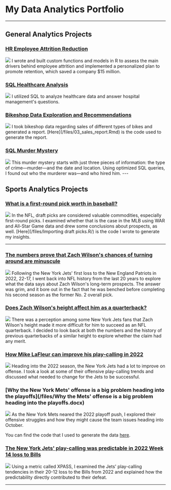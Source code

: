 # My Data Analytics Portfolio

---

## General Analytics Projects

### [HR Employee Attrition Reduction](/files/recommendation_algorithm.R)
<img src="images/employee attrition.png"/>
I wrote and built custom functions and models in R to assess the main drivers behind employee attrition and implemented a personalized plan to promote retention, which saved a company $15 million.

### [SQL Healthcare Analysis](https://www.linkedin.com/pulse/sql-healthcare-analysis-rivka-boord-kvxwe%3FtrackingId=QQIF58k%252FcaRDaG4jL69LvQ%253D%253D/?trackingId=QQIF58k%2FcaRDaG4jL69LvQ%3D%3D)
<img src="images/Healthcare_data.jpg"/>
I utilized SQL to analyze healthcare data and answer hospital management's questions.

### [Bikeshop Data Exploration and Recommendations](/files/03_sales_report.pdf)
<img src="images/bikes.jpg"/>
I took bikeshop data regarding sales of different types of bikes and generated a report. [Here](/files/03_sales_report.Rmd) is the code used to generate the report.

### [SQL Murder Mystery](https://www.linkedin.com/pulse/sql-murder-mystery-rivka-boord-cnrpe%3FtrackingId=DEeRLntbVN65NCoeyb6ZuA%253D%253D/?trackingId=DEeRLntbVN65NCoeyb6ZuA%3D%3D)
<img src="images/sql_murder_mystery.png">
This murder mystery starts with just three pieces of information: the type of crime—murder—and the date and location. Using optimized SQL queries, I found out who the murderer was—and who hired him.
---

## Sports Analytics Projects

### [What is a first-round pick worth in baseball?](https://www.linkedin.com/pulse/what-first-round-pick-worth-baseball-rivka-boord/?trackingId=8t9eQ3RsTnmPsBwoZj282g%3D%3D)
<img src="/images/mlb_draft_lottery.jpg"/>
In the NFL, draft picks are considered valuable commodities, especially first-round picks. I examined whether that is the case in the MLB using WAR and All-Star Game data and drew some conclusions about prospects, as well. [Here](/files/Importing draft picks.R/) is the code I wrote to generate my insights.

---

### [The numbers prove that Zach Wilson's chances of turning around are minuscule](https://jetsxfactor.com/2022/10/31/ny-jets-concern-qb-position/)
<img src="/images/Zach Wilson.jpg"/>
Following the New York Jets' first loss to the New England Patriots in 2022, 22-17, I went back into NFL history from the last 20 years to explore what the data says about Zach Wilson's long-term prospects. The answer was grim, and it bore out in the fact that he was benched before completing his second season as the former No. 2 overall pick.

### [Does Zach Wilson's height affect him as a quarterback?](https://jetsxfactor.com/2022/11/03/zach-wilson-height-struggles/)
<img src="/images/Zach Wilson height.jpg"/>
There was a perception among some New York Jets fans that Zach Wilson's height made it more difficult for him to succeed as an NFL quarterback. I decided to look back at both the numbers and the history of previous quarterbacks of a similar height to explore whether the claim had any merit.

### [How Mike LaFleur can improve his play-calling in 2022](https://jetsxfactor.com/2022/07/18/how-can-ny-jets-mike-lafleur-improve-play-calling-2022/)
<img src="/images/LaFleur Carter.jpg"/>
Heading into the 2022 season, the New York Jets had a lot to improve on offense. I took a look at some of their offensive play-calling trends and discussed what needed to change for the Jets to be successful.

### [Why the New York Mets' offense is a big problem heading into the playoffs](/files/Why the Mets' offense is a big problem heading into the playoffs.docx)
<img src="images/Mets-Pete-Alonso-Francisco-Lindor.jpg"/>
As the New York Mets neared the 2022 playoff push, I explored their offensive struggles and how they might cause the team issues heading into October.<br>

You can find the code that I used to generate the data [here](/files/mets_2022_runs_scored.R).

### [The New York Jets' play-calling was predictable in 2022 Week 14 loss to Bills](https://jetsxfactor.com/2022/12/13/lafleur-play-calling-predictable/)
<img src="images/Mike LaFleur.png"/>
Using a metric called XPASS, I examined the Jets' play-calling tendencies in their 20-12 loss to the Bills from 2022 and explained how the predictability directly contributed to their defeat.

---
